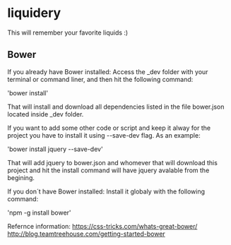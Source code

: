 # liquidery
This will remember your favorite liquids :)

## Bower
If you already have Bower installed:
Access the _dev folder with your terminal or command liner,
and then hit the following command: 

'bower install'

That will install and download all dependencies listed in the file
bower.json located inside _dev folder.

If you want to add some other code or script and keep it alway for the project
you have to install it using --save-dev flag.
As an example:

'bower install jquery --save-dev'

That will add jquery to bower.json and whomever that will download this project
and hit the install command will have jquery avalable from the begining.


If you don´t have Bower installed:
Install it globaly with the following command: 

'npm -g install bower'

Refernce information:
https://css-tricks.com/whats-great-bower/
http://blog.teamtreehouse.com/getting-started-bower